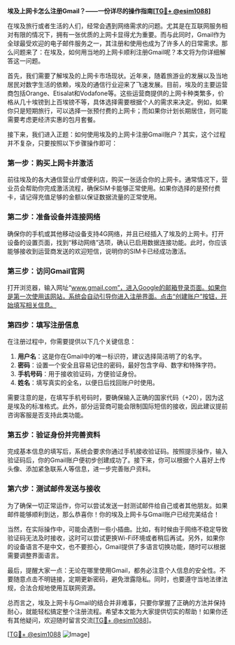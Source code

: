 **埃及上网卡怎么注册Gmail？——一份详尽的操作指南[[TG💪+ @esim1088](https://t.me/s/esim1088)]**

在埃及旅行或者生活的人们，经常会遇到网络需求的问题。尤其是在互联网服务相对有限的情况下，拥有一张优质的上网卡显得尤为重要。而与此同时，Gmail作为全球最受欢迎的电子邮件服务之一，其注册和使用也成为了许多人的日常需求。那么问题来了：在埃及，如何用当地的上网卡顺利注册Gmail呢？本文将为你详细解答这一问题。

首先，我们需要了解埃及的上网卡市场现状。近年来，随着旅游业的发展以及当地居民对数字生活的依赖，埃及的通信行业迎来了飞速发展。目前，埃及的主要运营商包括Orange、Etisalat和Vodafone等。这些运营商提供的上网卡种类繁多，价格从几十埃镑到上百埃镑不等，具体选择需要根据个人的需求来决定。例如，如果你只是短期旅行，可以选择一张预付费的上网卡；而如果你计划长期居住，则可能需要考虑更经济实惠的包月套餐。

接下来，我们进入正题：如何使用埃及的上网卡注册Gmail账户？其实，这个过程并不复杂，只要按照以下步骤操作即可：

### 第一步：购买上网卡并激活

前往埃及的各大通信营业厅或便利店，购买一张适合你的上网卡。通常情况下，营业员会帮助你完成激活流程，确保SIM卡能够正常使用。如果你选择的是预付费卡，请记得充值足够的金额以保证数据流量的正常使用。

### 第二步：准备设备并连接网络

确保你的手机或其他移动设备支持4G网络，并且已经插入了埃及的上网卡。打开设备的设置页面，找到“移动网络”选项，确认已启用数据连接功能。此时，你应该能够接收到运营商发送的欢迎短信，说明你的SIM卡已经成功激活。

### 第三步：访问Gmail官网

打开浏览器，输入网址“www.gmail.com”，进入Google的邮箱登录页面。如果你是第一次使用该网站，系统会自动引导你进入注册界面。点击“创建账户”按钮，开始填写相关信息。

### 第四步：填写注册信息

在注册过程中，你需要提供以下几个关键信息：
1. **用户名**：这是你在Gmail中的唯一标识符，建议选择简洁明了的名字。
2. **密码**：设置一个安全且容易记住的密码，最好包含字母、数字和特殊字符。
3. **手机号码**：用于接收验证码，方便验证身份。
4. **姓名**：填写真实的全名，以便日后找回账户时使用。

需要注意的是，在填写手机号码时，要确保输入正确的国家代码（+20），因为这是埃及的标准格式。此外，部分运营商可能会限制国际短信的接收，因此建议提前咨询客服是否支持此类功能。

### 第五步：验证身份并完善资料

完成基本信息的填写后，系统会要求你通过手机接收验证码。按照提示操作，输入验证码后，你的Gmail账户便初步创建成功了。接下来，你可以根据个人喜好上传头像、添加紧急联系人等信息，进一步完善账户资料。

### 第六步：测试邮件发送与接收

为了确保一切正常运作，你可以尝试发送一封测试邮件给自己或者其他朋友。如果邮件能够顺利到达，那么恭喜你！你的埃及上网卡与Gmail账户已经完美结合！

当然，在实际操作中，可能会遇到一些小插曲。比如，有时候由于网络不稳定导致验证码无法及时接收，这时可以尝试更换Wi-Fi环境或者稍后再试。另外，如果你的设备语言不是中文，也不要担心，Gmail提供了多语言切换功能，随时可以根据需要调整界面语言。

最后，提醒大家一点：无论在哪里使用Gmail，都务必注意个人信息的安全性。不要随意点击不明链接，定期更新密码，避免泄露隐私。同时，也要遵守当地法律法规，合法合规地使用互联网资源。

总而言之，埃及上网卡与Gmail的结合并非难事，只要你掌握了正确的方法并保持耐心，就能轻松搞定整个注册流程。希望本文能为大家提供切实的帮助！如果你还有其他疑问，欢迎随时留言交流[[TG💪+ @esim1088](https://t.me/s/esim1088)]。

[[TG💪+ @esim1088](https://t.me/s/esim1088) ![Image](https://i.postimg.cc/4NQfJmqS/Snipaste-2025-05-13-00-14-12.png)]